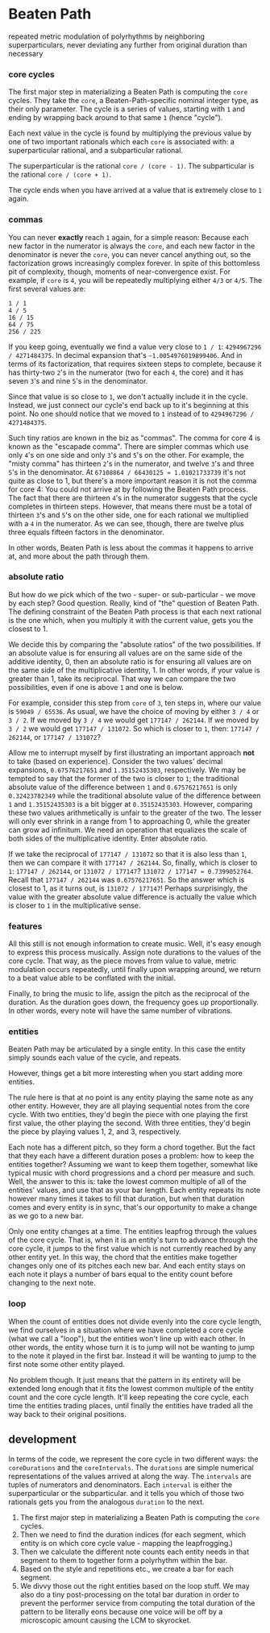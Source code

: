 # Beaten Path

repeated metric modulation of polyrhythms by neighboring superparticulars, 
never deviating any further from original duration than necessary

### core cycles

The first major step in materializing a Beaten Path is computing the `core` cycles. 
They take the `core`, a Beaten-Path-specific nominal integer type, as their only parameter.
The cycle is a series of values, starting with `1` and ending by wrapping back around to that same `1` (hence "cycle").

Each next value in the cycle is found by multiplying the previous value by one of two important rationals 
which each `core` is associated with: a superparticular rational, and a subparticular rational.

The superparticular is the rational `core / (core - 1)`.
The subparticular is the rational `core / (core + 1)`.

The cycle ends when you have arrived at a value that is extremely close to `1` again.

### commas

You can never **exactly** reach `1` again, for a simple reason:
Because each new factor in the numerator is always the `core`, and each new factor in the denominator is never the `core`,
you can never cancel anything out, so the factorization grows increasingly complex forever.
In spite of this bottomless pit of complexity, though, moments of near-convergence exist.
For example, if `core` is `4`, you will be repeatedly multiplying either `4/3` or `4/5`.
The first several values are:
```
1 / 1
4 / 5
16 / 15
64 / 75
256 / 225
```
If you keep going, eventually we find a value very close to `1 / 1`: `4294967296 / 4271484375`.
In decimal expansion that's `~1.0054976019899406`.
And in terms of its factorization, that requires sixteen steps to complete, because it has thirty-two `2`'s in the numerator (two for each `4`, the core)
and it has seven `3`'s and nine `5`'s in the denominator.

Since that value is so close to `1`, we don't actually include it in the cycle.
Instead, we just connect our cycle's end back up to it's beginning at this point.
No one should notice that we moved to `1` instead of to `4294967296 / 4271484375`.

Such tiny ratios are known in the biz as "commas". The comma for core 4 is known as the "escapade comma".
There are simpler commas which use only `4`'s on one side and only `3`'s and `5`'s on the other.
For example, the "misty comma" has thirteen `2`'s in the numerator, and twelve `3`'s and three `5`'s in the denominator.
At `67108864 / 66430125 ≈ 1.01021733739` it's not quite as close to 1, but there's a more important reason it is not the comma for core 4:
You could not arrive at by following the Beaten Path process.
The fact that there are thirteen `4`'s in the numerator suggests that the cycle completes in thirteen steps.
However, that means there must be a total of thirteen `3`'s and `5`'s on the other side, one for each rational we multiplied with a `4` in the numerator.
As we can see, though, there are twelve plus three equals fifteen factors in the denominator.

In other words, Beaten Path is less about the commas it happens to arrive at, and more about the path through them.

### absolute ratio

But how do we pick which of the two - super- or sub-particular - we move by each step? 
Good question. Really, kind of "the" question of Beaten Path.
The defining constraint of the Beaten Path process is that each next rational is the one which, when you multiply it with the current value,
gets you the closest to 1.

We decide this by comparing the "absolute ratios" of the two possibilities.
If an absolute value is for ensuring all values are on the same side of the additive identity, 0,
then an absolute ratio is for ensuring all values are on the same side of the multiplicative identity, 1.
In other words, if your value is greater than 1, take its reciprocal.
That way we can compare the two possibilities, even if one is above `1` and one is below.

For example, consider this step from `core` of `3`, ten steps in, where our value is `59049 / 65536`.
As usual, we have the choice of moving by either `3 / 4` or `3 / 2`.
If we moved by `3 / 4` we would get `177147 / 262144`.
If we moved by `3 / 2` we would get `177147 / 131072`.
So which is closer to `1`, then: `177147 / 262144`, or `177147 / 131072`?

Allow me to interrupt myself by first illustrating an important approach **not** to take (based on experience).
Consider the two values' decimal expansions, `0.67576217651` and `1.35152435303`, respectively.
We may be tempted to say that the former of the two is closer to `1`;
the traditional absolute value of the difference between `1` and `0.67576217651` is only `0.32423782349` 
while the traditional absolute value of the difference between `1` and `1.35152435303` is a bit bigger at `0.35152435303`.
However, comparing these two values arithmetically is unfair to the greater of the two. 
The lesser will only ever shrink in a range from 1 to approaching 0, while the greater can grow ad infinitum.
We need an operation that equalizes the scale of both sides of the multiplicative identity.
Enter absolute ratio.

If we take the reciprocal of `177147 / 131072` so that it is also less than `1`, then we can compare it with `177147 / 262144`.
So, finally, which is closer to `1`: `177147 / 262144`, or `131072 / 177147`?
`131072 / 177147 ≈ 0.7399052764`. Recall that `177147 / 262144` was `0.67576217651`. 
So the answer which is closest to 1, as it turns out, is `131072 / 177147`! 
Perhaps surprisingly, the value with the greater absolute value difference is actually the value which is closer to `1` in the multiplicative sense.

### features

All this still is not enough information to create music.
Well, it's easy enough to express this process musically.
Assign note durations to the values of the core cycle. 
That way, as the piece moves from value to value, metric modulation occurs repeatedly, until finally upon wrapping around,
we return to a beat value able to be conflated with the initial.

Finally, to bring the music to life, assign the pitch as the reciprocal of the duration. 
As the duration goes down, the frequency goes up proportionally. In other words, every note will have the same number of vibrations.

### entities

Beaten Path may be articulated by a single entity. In this case the entity simply sounds each value of the cycle, and repeats.

However, things get a bit more interesting when you start adding more entities.

The rule here is that at no point is any entity playing the same note as any other entity.
However, they are all playing sequential notes from the core cycle. 
With two entities, they'd begin the piece with one playing the first first value, the other playing the second.
With three entities, they'd begin the piece by playing values 1, 2, and 3, respectively.

Each note has a different pitch, so they form a chord together.
But the fact that they each have a different duration poses a problem: how to keep the entities together?
Assuming we want to keep them together, somewhat like typical music with chord progressions and a chord per measure and such.
Well, the answer to this is: take the lowest common multiple of all of the entities' values, and use that as your bar length.
Each entity repeats its note however many times it takes to fill that duration, but when that duration comes and every entity
is in sync, that's our opportunity to make a change as we go to a new bar.

Only one entity changes at a time. The entities leapfrog through the values of the core cycle. 
That is, when it is an entity's turn to advance through the core cycle, it jumps to the first value which is not currently reached
by any other entity yet.
In this way, the chord that the entities make together changes only one of its pitches each new bar.
And each entity stays on each note it plays a number of bars equal to the entity count before changing to the next note.

### loop

When the count of entities does not divide evenly into the core cycle length, we find ourselves in a situation where 
we have completed a core cycle (what we call a "loop"), but the entities won't line up with each other. 
In other words, the entity whose turn it is to jump will not be wanting to jump to the note it played in the first bar.
Instead it will be wanting to jump to the first note some other entity played. 

No problem though. It just means that the pattern in its entirety will be extended long enough that it fits the lowest common multiple
of the entity count and the core cycle length. It'll keep repeating the core cycle, each time the entities trading places, 
until finally the entities have traded all the way back to their original positions.

## development

In terms of the code, we represent the core cycle in two different ways: the `coreDurations` and the `coreIntervals`.
The `durations` are simple numerical representations of the values arrived at along the way.
The `intervals` are tuples of numerators and denominators. Each `interval` is either the superparticular or the subparticular.
and it tells you which of those two rationals gets you from the analogous `duration` to the next.

1) The first major step in materializing a Beaten Path is computing the `core` cycles. 
2) Then we need to find the duration indices (for each segment, which entity is on which core cycle value - mapping the leapfrogging.)
3) Then we calculate the different note counts each entity needs in that segment to them to together form a polyrhythm within the bar.
4) Based on the style and repetitions etc., we create a bar for each segment.
5) We divvy those out the right entities based on the loop stuff. We may also do a tiny post-processing on the total bar duration
in order to prevent the performer service from computing the total duration of the pattern to be literally eons because
one voice will be off by a microscopic amount causing the LCM to skyrocket. 
